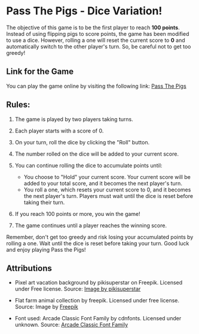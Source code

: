 # Pass The Pigs - Dice Variation!

The objective of this game is to be the first player to reach **100 points**. Instead of using flipping pigs to score points, the game has been modified to use a dice. However, rolling a one will reset the current score to **0** and automatically switch to the other player's turn. So, be careful not to get too greedy!

## Link for the Game
You can play the game online by visiting the following link: [Pass The Pigs](https://motech99.github.io/pass-the-pigs/#)

## Rules:
1. The game is played by two players taking turns.

2. Each player starts with a score of 0.

3. On your turn, roll the dice by clicking the "Roll" button.

4. The number rolled on the dice will be added to your current score.

5. You can continue rolling the dice to accumulate points until:
   - You choose to "Hold" your current score. Your current score will be added to your total score, and it becomes the next player's turn.
   - You roll a one, which resets your current score to 0, and it becomes the next player's turn. Players must wait until the dice is reset before taking their turn.

6. If you reach 100 points or more, you win the game!

7. The game continues until a player reaches the winning score.

Remember, don't get too greedy and risk losing your accumulated points by rolling a one. Wait until the dice is reset before taking your turn. Good luck and enjoy playing Pass the Pigs!

## Attributions
 
- Pixel art vacation background by pikisuperstar on Freepik. Licensed under Free license. Source: [Image by pikisuperstar](https://www.freepik.com/free-vector/pixel-art-vacation-background_29019073.htm#query=pixel%20background&position=2&from_view=search&track=ais) 

- Flat farm animal collection by freepik. Licensed under free license. Source: Image by [Freepik](https://www.freepik.com/free-vector/flat-farm-animal-collection_4549863.htm#query=pig%20pixel&position=0&from_view=keyword&track=ais)

- Font used: Arcade Classic Font Family by cdnfonts. Licensed under unknown. Source: [Arcade Classic Font Family](https://www.cdnfonts.com/arcade-classic.font)
